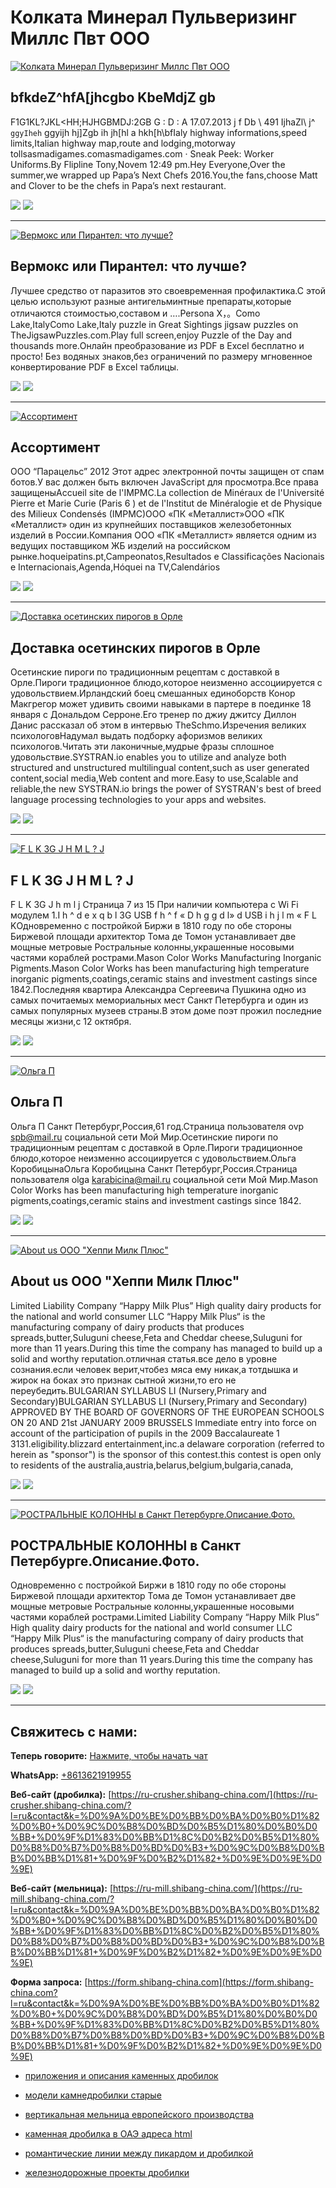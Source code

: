 # Колката Минерал Пульверизинг Миллс Пвт ООО

<a href="https://swt.shibang-china.com/?l=ru&img&k=%D0%9A%D0%BE%D0%BB%D0%BA%D0%B0%D1%82%D0%B0+%D0%9C%D0%B8%D0%BD%D0%B5%D1%80%D0%B0%D0%BB+%D0%9F%D1%83%D0%BB%D1%8C%D0%B2%D0%B5%D1%80%D0%B8%D0%B7%D0%B8%D0%BD%D0%B3+%D0%9C%D0%B8%D0%BB%D0%BB%D1%81+%D0%9F%D0%B2%D1%82+%D0%9E%D0%9E%D0%9E" target="_blank">![Колката Минерал Пульверизинг Миллс Пвт ООО](http://static.shibang-china.com/all-800x300/1064.jpg)</a>

## bfkdeZ^hfA[jhcgbo KbeMdjZ gb
F1G1KL?JKL&lt;HH;HJHGBMDJ:2GB G : D : A 17.07.2013 j f Db \ 491 IjhaZl\ j^` ggyIheh` ggyijh hj]Zgb ih jh[hl a hkh[h\bfIaly highway informations,speed limits,Italian highway map,route and lodging,motorway tollsasmadigames.comasmadigames.com&nbsp;&#0183;&#32;Sneak Peek: Worker Uniforms.By Flipline Tony,Novem 12:49 pm.Hey Everyone,Over the summer,we wrapped up Papa’s Next Chefs 2016.You,the fans,choose Matt and Clover to be the chefs in Papa’s next restaurant.


<a href="https://whatsapp.shibangsoft.com/WhatsApp.php" target="_blank" title="WhatsApp">![](http://static.shibang-china.com/icon/whatsapp.png)</a> <a href="https://swt.shibang-china.com/?l=ru&icon&k=%D0%9A%D0%BE%D0%BB%D0%BA%D0%B0%D1%82%D0%B0+%D0%9C%D0%B8%D0%BD%D0%B5%D1%80%D0%B0%D0%BB+%D0%9F%D1%83%D0%BB%D1%8C%D0%B2%D0%B5%D1%80%D0%B8%D0%B7%D0%B8%D0%BD%D0%B3+%D0%9C%D0%B8%D0%BB%D0%BB%D1%81+%D0%9F%D0%B2%D1%82+%D0%9E%D0%9E%D0%9E" target="_blank">![](http://static.shibang-china.com/icon/chat-ru.png)</a>

---

<a href="https://swt.shibang-china.com/?l=ru&img&k=%D0%9A%D0%BE%D0%BB%D0%BA%D0%B0%D1%82%D0%B0+%D0%9C%D0%B8%D0%BD%D0%B5%D1%80%D0%B0%D0%BB+%D0%9F%D1%83%D0%BB%D1%8C%D0%B2%D0%B5%D1%80%D0%B8%D0%B7%D0%B8%D0%BD%D0%B3+%D0%9C%D0%B8%D0%BB%D0%BB%D1%81+%D0%9F%D0%B2%D1%82+%D0%9E%D0%9E%D0%9E" target="_blank">![Вермокс или Пирантел: что лучше?](http://static.shibang-china.com/all-800x300/143.jpg)</a>

## Вермокс или Пирантел: что лучше?
Лучшее средство от паразитов это своевременная профилактика.С этой целью используют разные антигельминтные препараты,которые отличаются стоимостью,составом и ….Persona X，。Como Lake,ItalyComo Lake,Italy puzzle in Great Sightings jigsaw puzzles on TheJigsawPuzzles.com.Play full screen,enjoy Puzzle of the Day and thousands more.Онлайн преобразование из PDF в Excel бесплатно и просто! Без водяных знаков,без ограничений по размеру мгновенное конвертирование PDF в Excel таблицы.


<a href="https://whatsapp.shibangsoft.com/WhatsApp.php" target="_blank" title="WhatsApp">![](http://static.shibang-china.com/icon/whatsapp.png)</a> <a href="https://swt.shibang-china.com/?l=ru&icon&k=%D0%9A%D0%BE%D0%BB%D0%BA%D0%B0%D1%82%D0%B0+%D0%9C%D0%B8%D0%BD%D0%B5%D1%80%D0%B0%D0%BB+%D0%9F%D1%83%D0%BB%D1%8C%D0%B2%D0%B5%D1%80%D0%B8%D0%B7%D0%B8%D0%BD%D0%B3+%D0%9C%D0%B8%D0%BB%D0%BB%D1%81+%D0%9F%D0%B2%D1%82+%D0%9E%D0%9E%D0%9E" target="_blank">![](http://static.shibang-china.com/icon/chat-ru.png)</a>

---

<a href="https://swt.shibang-china.com/?l=ru&img&k=%D0%9A%D0%BE%D0%BB%D0%BA%D0%B0%D1%82%D0%B0+%D0%9C%D0%B8%D0%BD%D0%B5%D1%80%D0%B0%D0%BB+%D0%9F%D1%83%D0%BB%D1%8C%D0%B2%D0%B5%D1%80%D0%B8%D0%B7%D0%B8%D0%BD%D0%B3+%D0%9C%D0%B8%D0%BB%D0%BB%D1%81+%D0%9F%D0%B2%D1%82+%D0%9E%D0%9E%D0%9E" target="_blank">![Ассортимент](http://static.shibang-china.com/all-800x300/9.jpg)</a>

## Ассортимент
ООО “Парацельс” 2012 Этот адрес электронной почты защищен от спам ботов.У вас должен быть включен JavaScript для просмотра.Все права защищеныAccueil site de l'IMPMC.La collection de Min&#233;raux de l'Universit&#233; Pierre et Marie Curie (Paris 6 ) et de l'Institut de Min&#233;ralogie et de Physique des Milieux Condens&#233;s (IMPMC)ООО &#171;ПК &#171;Металлист&#187;ООО &#171;ПК &#171;Металлист&#187; один из крупнейших поставщиков железобетонных изделий в России.Компания ООО &#171;ПК &#171;Металлист&#187; является одним из ведущих поставщиком ЖБ изделий на российском рынке.hoqueipatins.pt,Campeonatos,Resultados e Classifica&#231;&#245;es Nacionais e Internacionais,Agenda,H&#243;quei na TV,Calend&#225;rios


<a href="https://whatsapp.shibangsoft.com/WhatsApp.php" target="_blank" title="WhatsApp">![](http://static.shibang-china.com/icon/whatsapp.png)</a> <a href="https://swt.shibang-china.com/?l=ru&icon&k=%D0%9A%D0%BE%D0%BB%D0%BA%D0%B0%D1%82%D0%B0+%D0%9C%D0%B8%D0%BD%D0%B5%D1%80%D0%B0%D0%BB+%D0%9F%D1%83%D0%BB%D1%8C%D0%B2%D0%B5%D1%80%D0%B8%D0%B7%D0%B8%D0%BD%D0%B3+%D0%9C%D0%B8%D0%BB%D0%BB%D1%81+%D0%9F%D0%B2%D1%82+%D0%9E%D0%9E%D0%9E" target="_blank">![](http://static.shibang-china.com/icon/chat-ru.png)</a>

---

<a href="https://swt.shibang-china.com/?l=ru&img&k=%D0%9A%D0%BE%D0%BB%D0%BA%D0%B0%D1%82%D0%B0+%D0%9C%D0%B8%D0%BD%D0%B5%D1%80%D0%B0%D0%BB+%D0%9F%D1%83%D0%BB%D1%8C%D0%B2%D0%B5%D1%80%D0%B8%D0%B7%D0%B8%D0%BD%D0%B3+%D0%9C%D0%B8%D0%BB%D0%BB%D1%81+%D0%9F%D0%B2%D1%82+%D0%9E%D0%9E%D0%9E" target="_blank">![Доставка осетинских пирогов в Орле](http://static.shibang-china.com/all-800x300/596.jpg)</a>

## Доставка осетинских пирогов в Орле
Осетинские пироги по традиционным рецептам с доставкой в Орле.Пироги традиционное блюдо,которое неизменно ассоциируется с удовольствием.Ирландский боец смешанных единоборств Конор Макгрегор может удивить своими навыками в партере в поединке 18 января с Дональдом Серроне.Его тренер по джиу джитсу Диллон Данис рассказал об этом в интервью TheSchmo.Изречения великих психологовНадумал выдать подборку афоризмов великих психологов.Читать эти лаконичные,мудрые фразы сплошное удовольствие.SYSTRAN.io enables you to utilize and analyze both structured and unstructured multilingual content,such as user generated content,social media,Web content and more.Easy to use,Scalable and reliable,the new SYSTRAN.io brings the power of SYSTRAN's best of breed language processing technologies to your apps and websites.


<a href="https://whatsapp.shibangsoft.com/WhatsApp.php" target="_blank" title="WhatsApp">![](http://static.shibang-china.com/icon/whatsapp.png)</a> <a href="https://swt.shibang-china.com/?l=ru&icon&k=%D0%9A%D0%BE%D0%BB%D0%BA%D0%B0%D1%82%D0%B0+%D0%9C%D0%B8%D0%BD%D0%B5%D1%80%D0%B0%D0%BB+%D0%9F%D1%83%D0%BB%D1%8C%D0%B2%D0%B5%D1%80%D0%B8%D0%B7%D0%B8%D0%BD%D0%B3+%D0%9C%D0%B8%D0%BB%D0%BB%D1%81+%D0%9F%D0%B2%D1%82+%D0%9E%D0%9E%D0%9E" target="_blank">![](http://static.shibang-china.com/icon/chat-ru.png)</a>

---

<a href="https://swt.shibang-china.com/?l=ru&img&k=%D0%9A%D0%BE%D0%BB%D0%BA%D0%B0%D1%82%D0%B0+%D0%9C%D0%B8%D0%BD%D0%B5%D1%80%D0%B0%D0%BB+%D0%9F%D1%83%D0%BB%D1%8C%D0%B2%D0%B5%D1%80%D0%B8%D0%B7%D0%B8%D0%BD%D0%B3+%D0%9C%D0%B8%D0%BB%D0%BB%D1%81+%D0%9F%D0%B2%D1%82+%D0%9E%D0%9E%D0%9E" target="_blank">![F L K 3G J H M L ? J](http://static.shibang-china.com/all-800x300/891.jpg)</a>

## F L K 3G J H M L ? J
F L K 3G J h m l j Страница 7 из 15 При наличии компьютера с Wi Fi модулем 1.I h ^ d e x q b l 3G USB f h ^ f &#171; D h g g d l&#187; d USB i h j l m &#171; F L KОдновременно с постройкой Биржи в 1810 году по обе стороны Биржевой площади архитектор Тома де Томон устанавливает две мощные метровые Ростральные колонны,украшенные носовыми частями кораблей рострами.Mason Color Works Manufacturing Inorganic Pigments.Mason Color Works has been manufacturing high temperature inorganic pigments,coatings,ceramic stains and investment castings since 1842.Последняя квартира Александра Сергеевича Пушкина одно из самых почитаемых мемориальных мест Санкт Петербурга и один из самых популярных музеев страны.В этом доме поэт прожил последние месяцы жизни,с 12 октября.


<a href="https://whatsapp.shibangsoft.com/WhatsApp.php" target="_blank" title="WhatsApp">![](http://static.shibang-china.com/icon/whatsapp.png)</a> <a href="https://swt.shibang-china.com/?l=ru&icon&k=%D0%9A%D0%BE%D0%BB%D0%BA%D0%B0%D1%82%D0%B0+%D0%9C%D0%B8%D0%BD%D0%B5%D1%80%D0%B0%D0%BB+%D0%9F%D1%83%D0%BB%D1%8C%D0%B2%D0%B5%D1%80%D0%B8%D0%B7%D0%B8%D0%BD%D0%B3+%D0%9C%D0%B8%D0%BB%D0%BB%D1%81+%D0%9F%D0%B2%D1%82+%D0%9E%D0%9E%D0%9E" target="_blank">![](http://static.shibang-china.com/icon/chat-ru.png)</a>

---

<a href="https://swt.shibang-china.com/?l=ru&img&k=%D0%9A%D0%BE%D0%BB%D0%BA%D0%B0%D1%82%D0%B0+%D0%9C%D0%B8%D0%BD%D0%B5%D1%80%D0%B0%D0%BB+%D0%9F%D1%83%D0%BB%D1%8C%D0%B2%D0%B5%D1%80%D0%B8%D0%B7%D0%B8%D0%BD%D0%B3+%D0%9C%D0%B8%D0%BB%D0%BB%D1%81+%D0%9F%D0%B2%D1%82+%D0%9E%D0%9E%D0%9E" target="_blank">![Ольга П](http://static.shibang-china.com/all-800x300/156.jpg)</a>

## Ольга П
Ольга П Санкт Петербург,Россия,61 год.Страница пользователя ovp spb@mail.ru социальной сети Мой Мир.Осетинские пироги по традиционным рецептам с доставкой в Орле.Пироги традиционное блюдо,которое неизменно ассоциируется с удовольствием.Ольга КоробицынаОльга Коробицына Санкт Петербург,Россия.Страница пользователя olga karabicina@mail.ru социальной сети Мой Мир.Mason Color Works has been manufacturing high temperature inorganic pigments,coatings,ceramic stains and investment castings since 1842.


<a href="https://whatsapp.shibangsoft.com/WhatsApp.php" target="_blank" title="WhatsApp">![](http://static.shibang-china.com/icon/whatsapp.png)</a> <a href="https://swt.shibang-china.com/?l=ru&icon&k=%D0%9A%D0%BE%D0%BB%D0%BA%D0%B0%D1%82%D0%B0+%D0%9C%D0%B8%D0%BD%D0%B5%D1%80%D0%B0%D0%BB+%D0%9F%D1%83%D0%BB%D1%8C%D0%B2%D0%B5%D1%80%D0%B8%D0%B7%D0%B8%D0%BD%D0%B3+%D0%9C%D0%B8%D0%BB%D0%BB%D1%81+%D0%9F%D0%B2%D1%82+%D0%9E%D0%9E%D0%9E" target="_blank">![](http://static.shibang-china.com/icon/chat-ru.png)</a>

---

<a href="https://swt.shibang-china.com/?l=ru&img&k=%D0%9A%D0%BE%D0%BB%D0%BA%D0%B0%D1%82%D0%B0+%D0%9C%D0%B8%D0%BD%D0%B5%D1%80%D0%B0%D0%BB+%D0%9F%D1%83%D0%BB%D1%8C%D0%B2%D0%B5%D1%80%D0%B8%D0%B7%D0%B8%D0%BD%D0%B3+%D0%9C%D0%B8%D0%BB%D0%BB%D1%81+%D0%9F%D0%B2%D1%82+%D0%9E%D0%9E%D0%9E" target="_blank">![About us ООО &quot;Хеппи Милк Плюс&quot;](http://static.shibang-china.com/all-800x300/924.jpg)</a>

## About us ООО &quot;Хеппи Милк Плюс&quot;
Limited Liability Company “Happy Milk Plus” High quality dairy products for the national and world consumer LLC “Happy Milk Plus“ is the manufacturing company of dairy products that produces spreads,butter,Suluguni cheese,Feta and Cheddar cheese,Suluguni for more than 11 years.During this time the company has managed to build up a solid and worthy reputation.отличная статья.все дело в уровне сознания.если человек верит,чтобез мяса ему никак,а тотдышка и жирок на боках это признак сытной жизни,то его не переубедить.BULGARIAN SYLLABUS LI (Nursery,Primary and Secondary)BULGARIAN SYLLABUS LI (Nursery,Primary and Secondary) APPROVED BY THE BOARD OF GOVERNORS OF THE EUROPEAN SCHOOLS ON 20 AND 21st JANUARY 2009 BRUSSELS Immediate entry into force on account of the participation of pupils in the 2009 Baccalaureate 1 3131.eligibility.blizzard entertainment,inc.a delaware corporation (referred to herein as &quot;sponsor&quot;) is the sponsor of this contest.this contest is open only to residents of the australia,austria,belarus,belgium,bulgaria,canada,


<a href="https://whatsapp.shibangsoft.com/WhatsApp.php" target="_blank" title="WhatsApp">![](http://static.shibang-china.com/icon/whatsapp.png)</a> <a href="https://swt.shibang-china.com/?l=ru&icon&k=%D0%9A%D0%BE%D0%BB%D0%BA%D0%B0%D1%82%D0%B0+%D0%9C%D0%B8%D0%BD%D0%B5%D1%80%D0%B0%D0%BB+%D0%9F%D1%83%D0%BB%D1%8C%D0%B2%D0%B5%D1%80%D0%B8%D0%B7%D0%B8%D0%BD%D0%B3+%D0%9C%D0%B8%D0%BB%D0%BB%D1%81+%D0%9F%D0%B2%D1%82+%D0%9E%D0%9E%D0%9E" target="_blank">![](http://static.shibang-china.com/icon/chat-ru.png)</a>

---

<a href="https://swt.shibang-china.com/?l=ru&img&k=%D0%9A%D0%BE%D0%BB%D0%BA%D0%B0%D1%82%D0%B0+%D0%9C%D0%B8%D0%BD%D0%B5%D1%80%D0%B0%D0%BB+%D0%9F%D1%83%D0%BB%D1%8C%D0%B2%D0%B5%D1%80%D0%B8%D0%B7%D0%B8%D0%BD%D0%B3+%D0%9C%D0%B8%D0%BB%D0%BB%D1%81+%D0%9F%D0%B2%D1%82+%D0%9E%D0%9E%D0%9E" target="_blank">![РОСТРАЛЬНЫЕ КОЛОННЫ в Санкт Петербурге.Описание.Фото.](http://static.shibang-china.com/all-800x300/1286.jpg)</a>

## РОСТРАЛЬНЫЕ КОЛОННЫ в Санкт Петербурге.Описание.Фото.
Одновременно с постройкой Биржи в 1810 году по обе стороны Биржевой площади архитектор Тома де Томон устанавливает две мощные метровые Ростральные колонны,украшенные носовыми частями кораблей рострами.Limited Liability Company “Happy Milk Plus” High quality dairy products for the national and world consumer LLC “Happy Milk Plus“ is the manufacturing company of dairy products that produces spreads,butter,Suluguni cheese,Feta and Cheddar cheese,Suluguni for more than 11 years.During this time the company has managed to build up a solid and worthy reputation.

<a href="https://whatsapp.shibangsoft.com/WhatsApp.php" target="_blank" title="WhatsApp">![](http://static.shibang-china.com/icon/whatsapp.png)</a> <a href="https://swt.shibang-china.com/?l=ru&icon&k=%D0%9A%D0%BE%D0%BB%D0%BA%D0%B0%D1%82%D0%B0+%D0%9C%D0%B8%D0%BD%D0%B5%D1%80%D0%B0%D0%BB+%D0%9F%D1%83%D0%BB%D1%8C%D0%B2%D0%B5%D1%80%D0%B8%D0%B7%D0%B8%D0%BD%D0%B3+%D0%9C%D0%B8%D0%BB%D0%BB%D1%81+%D0%9F%D0%B2%D1%82+%D0%9E%D0%9E%D0%9E" target="_blank">![](http://static.shibang-china.com/icon/chat-ru.png)</a>

---
## Свяжитесь с нами:

**Теперь говорите:** [Нажмите, чтобы начать чат](https://swt.shibang-china.com?l=ru&contact&k=%D0%9A%D0%BE%D0%BB%D0%BA%D0%B0%D1%82%D0%B0+%D0%9C%D0%B8%D0%BD%D0%B5%D1%80%D0%B0%D0%BB+%D0%9F%D1%83%D0%BB%D1%8C%D0%B2%D0%B5%D1%80%D0%B8%D0%B7%D0%B8%D0%BD%D0%B3+%D0%9C%D0%B8%D0%BB%D0%BB%D1%81+%D0%9F%D0%B2%D1%82+%D0%9E%D0%9E%D0%9E)

**WhatsApp:**  [+8613621919955](https://whatsapp.shibangsoft.com/WhatsApp.php)

**Веб-сайт (дробилка):** [https://ru-crusher.shibang-china.com/](https://ru-crusher.shibang-china.com/?l=ru&contact&k=%D0%9A%D0%BE%D0%BB%D0%BA%D0%B0%D1%82%D0%B0+%D0%9C%D0%B8%D0%BD%D0%B5%D1%80%D0%B0%D0%BB+%D0%9F%D1%83%D0%BB%D1%8C%D0%B2%D0%B5%D1%80%D0%B8%D0%B7%D0%B8%D0%BD%D0%B3+%D0%9C%D0%B8%D0%BB%D0%BB%D1%81+%D0%9F%D0%B2%D1%82+%D0%9E%D0%9E%D0%9E)

**Веб-сайт (мельница):** [https://ru-mill.shibang-china.com/](https://ru-mill.shibang-china.com/?l=ru&contact&k=%D0%9A%D0%BE%D0%BB%D0%BA%D0%B0%D1%82%D0%B0+%D0%9C%D0%B8%D0%BD%D0%B5%D1%80%D0%B0%D0%BB+%D0%9F%D1%83%D0%BB%D1%8C%D0%B2%D0%B5%D1%80%D0%B8%D0%B7%D0%B8%D0%BD%D0%B3+%D0%9C%D0%B8%D0%BB%D0%BB%D1%81+%D0%9F%D0%B2%D1%82+%D0%9E%D0%9E%D0%9E)

**Форма запроса:** [https://form.shibang-china.com](https://form.shibang-china.com?l=ru&contact&k=%D0%9A%D0%BE%D0%BB%D0%BA%D0%B0%D1%82%D0%B0+%D0%9C%D0%B8%D0%BD%D0%B5%D1%80%D0%B0%D0%BB+%D0%9F%D1%83%D0%BB%D1%8C%D0%B2%D0%B5%D1%80%D0%B8%D0%B7%D0%B8%D0%BD%D0%B3+%D0%9C%D0%B8%D0%BB%D0%BB%D1%81+%D0%9F%D0%B2%D1%82+%D0%9E%D0%9E%D0%9E)

* [приложения и описания каменных дробилок](../124/%D0%BF%D1%80%D0%B8%D0%BB%D0%BE%D0%B6%D0%B5%D0%BD%D0%B8%D1%8F%20%D0%B8%20%D0%BE%D0%BF%D0%B8%D1%81%D0%B0%D0%BD%D0%B8%D1%8F%20%D0%BA%D0%B0%D0%BC%D0%B5%D0%BD%D0%BD%D1%8B%D1%85%20%D0%B4%D1%80%D0%BE%D0%B1%D0%B8%D0%BB%D0%BE%D0%BA.md)

* [модели камнедробилки старые](../125/%D0%BC%D0%BE%D0%B4%D0%B5%D0%BB%D0%B8%20%D0%BA%D0%B0%D0%BC%D0%BD%D0%B5%D0%B4%D1%80%D0%BE%D0%B1%D0%B8%D0%BB%D0%BA%D0%B8%20%D1%81%D1%82%D0%B0%D1%80%D1%8B%D0%B5.md)

* [вертикальная мельница европейского производства](../123/%D0%B2%D0%B5%D1%80%D1%82%D0%B8%D0%BA%D0%B0%D0%BB%D1%8C%D0%BD%D0%B0%D1%8F%20%D0%BC%D0%B5%D0%BB%D1%8C%D0%BD%D0%B8%D1%86%D0%B0%20%D0%B5%D0%B2%D1%80%D0%BE%D0%BF%D0%B5%D0%B9%D1%81%D0%BA%D0%BE%D0%B3%D0%BE%20%D0%BF%D1%80%D0%BE%D0%B8%D0%B7%D0%B2%D0%BE%D0%B4%D1%81%D1%82%D0%B2%D0%B0.md)

* [каменная дробилка в ОАЭ адреса html](../121/%D0%BA%D0%B0%D0%BC%D0%B5%D0%BD%D0%BD%D0%B0%D1%8F%20%D0%B4%D1%80%D0%BE%D0%B1%D0%B8%D0%BB%D0%BA%D0%B0%20%D0%B2%20%D0%9E%D0%90%D0%AD%20%D0%B0%D0%B4%D1%80%D0%B5%D1%81%D0%B0%20html.md)

* [романтические линии между пикардом и дробилкой](../121/%D1%80%D0%BE%D0%BC%D0%B0%D0%BD%D1%82%D0%B8%D1%87%D0%B5%D1%81%D0%BA%D0%B8%D0%B5%20%D0%BB%D0%B8%D0%BD%D0%B8%D0%B8%20%D0%BC%D0%B5%D0%B6%D0%B4%D1%83%20%D0%BF%D0%B8%D0%BA%D0%B0%D1%80%D0%B4%D0%BE%D0%BC%20%D0%B8%20%D0%B4%D1%80%D0%BE%D0%B1%D0%B8%D0%BB%D0%BA%D0%BE%D0%B9.md)

* [железнодорожные проекты дробилки](../123/%D0%B6%D0%B5%D0%BB%D0%B5%D0%B7%D0%BD%D0%BE%D0%B4%D0%BE%D1%80%D0%BE%D0%B6%D0%BD%D1%8B%D0%B5%20%D0%BF%D1%80%D0%BE%D0%B5%D0%BA%D1%82%D1%8B%20%D0%B4%D1%80%D0%BE%D0%B1%D0%B8%D0%BB%D0%BA%D0%B8.md)